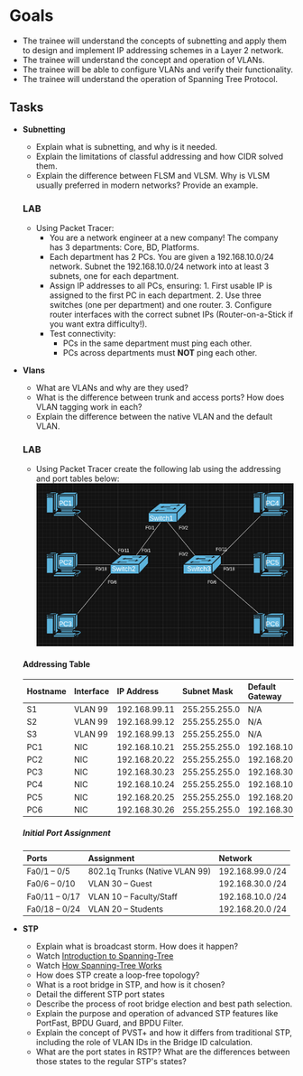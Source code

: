 # Goals

- The trainee will understand the concepts of subnetting and apply them to design and implement IP addressing schemes in a Layer 2 network.
- The trainee will understand the concept and operation of VLANs.
- The trainee will be able to configure VLANs and verify their functionality.
- The trainee will understand the operation of Spanning Tree Protocol.

## Tasks

- **Subnetting**
  - Explain what is subnetting, and why is it needed.
  - Explain the limitations of classful addressing and how CIDR solved them.
  - Explain the difference between FLSM and VLSM. Why is VLSM usually preferred in modern networks? Provide an example.

  ### LAB

  - Using Packet Tracer:
    - You are a network engineer at a new company! The company has 3 departments: Core, BD, Platforms.
    - Each department has 2 PCs. You are given a 192.168.10.0/24 network.
        Subnet the 192.168.10.0/24 network into at least 3 subnets, one for each department.
    - Assign IP addresses to all PCs, ensuring:
            1. First usable IP is assigned to the first PC in each department.
            2. Use three switches (one per department) and one router.
            3. Configure router interfaces with the correct subnet IPs (Router-on-a-Stick if you want extra difficulty!).
    - Test connectivity:
      - PCs in the same department must ping each other.
      - PCs across departments must **NOT** ping each other.

- **Vlans**
  - What are VLANs and why are they used?  
  - What is the difference between trunk and access ports? How does VLAN tagging work in each?  
  - Explain the difference between the native VLAN and the default VLAN.

  ### LAB

  - Using Packet Tracer create the following lab using the addressing and port tables below:
    ![VLANS](vlans-lab.png)

  #### Addressing Table

    | Hostname | Interface | IP Address     | Subnet Mask     | Default Gateway |
    |----------|-----------|----------------|------------------|----------------|
    | S1  | VLAN 99| 192.168.99.11| 255.255.255.0| N/A         |
    | S2  | VLAN 99| 192.168.99.12| 255.255.255.0| N/A         |
    | S3  | VLAN 99| 192.168.99.13| 255.255.255.0| N/A         |
    | PC1 | NIC    | 192.168.10.21| 255.255.255.0| 192.168.10.1|
    | PC2 | NIC    | 192.168.20.22| 255.255.255.0| 192.168.20.1|
    | PC3 | NIC    | 192.168.30.23| 255.255.255.0| 192.168.30.1|
    | PC4 | NIC    | 192.168.10.24| 255.255.255.0| 192.168.10.1|
    | PC5 | NIC    | 192.168.20.25| 255.255.255.0| 192.168.20.1|
    | PC6 | NIC    | 192.168.30.26| 255.255.255.0| 192.168.30.1|

  ##### Initial Port Assignment

    | Ports         | Assignment                     | Network            |
    |---------------|--------------------------------|--------------------|
    | Fa0/1 – 0/5  | 802.1q Trunks (Native VLAN 99)| 192.168.99.0 /24|
    | Fa0/6 – 0/10 | VLAN 30 – Guest               | 192.168.30.0 /24|
    | Fa0/11 – 0/17| VLAN 10 – Faculty/Staff       | 192.168.10.0 /24|
    | Fa0/18 – 0/24| VLAN 20 – Students            | 192.168.20.0 /24|

- **STP**
  - Explain what is broadcast storm. How does it happen?
  - Watch [Introduction to Spanning-Tree](https://www.youtube.com/watch?v=ISNTZgiywO8)
  - Watch [How Spanning-Tree Works](https://www.youtube.com/watch?v=5xMcvfn61-E)
  - How does STP create a loop-free topology?
  - What is a root bridge in STP, and how is it chosen?
  - Detail the different STP port states
  - Describe the process of root bridge election and best path selection.
  - Explain the purpose and operation of advanced STP features like PortFast, BPDU Guard, and BPDU Filter.
  - Explain the concept of PVST+ and how it differs from traditional STP, including the role of VLAN IDs in the Bridge ID calculation.
  - What are the port states in RSTP? What are the differences between those states to the regular STP's states?
